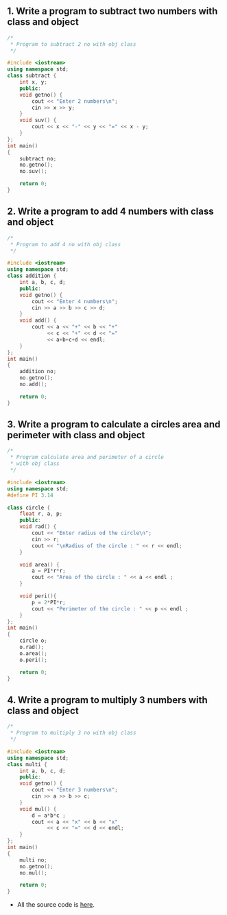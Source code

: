 ## 1. Write a program to subtract two numbers with class and object

```c++
/*
 * Program to subtract 2 no with obj class
 */

#include <iostream>
using namespace std;
class subtract {
    int x, y;
    public:
    void getno() {
        cout << "Enter 2 numbers\n";
        cin >> x >> y;
    }
    void suv() {
        cout << x << "-" << y << "=" << x - y;
    }
};
int main()
{
    subtract no;
    no.getno();
    no.suv();

    return 0;
}
```

## 2. Write a program to add 4 numbers with class and object

```c++
/*
 * Program to add 4 no with obj class
 */

#include <iostream>
using namespace std;
class addition {
    int a, b, c, d;
    public:
    void getno() {
        cout << "Enter 4 numbers\n";
        cin >> a >> b >> c >> d;
    }
    void add() {
        cout << a << "+" << b << "+"
             << c << "+" << d << "=" 
             << a+b+c+d << endl;
    }
};
int main()
{
    addition no;
    no.getno();
    no.add();

    return 0;
}
```

## 3. Write a program to calculate a circles area and perimeter with class and object

```c++
/*
 * Program calculate area and perimeter of a circle 
 * with obj class
 */

#include <iostream>
using namespace std;
#define PI 3.14

class circle {
    float r, a, p;
    public:
    void rad() {
        cout << "Enter radius od the circle\n";
        cin >> r;
        cout << "\nRadius of the circle : " << r << endl;
    }

    void area() {
        a = PI*r*r;
        cout << "Area of the circle : " << a << endl ;
    }

    void peri(){
        p = 2*PI*r;
        cout << "Perimeter of the circle : " << p << endl ;
    }
};
int main()
{
    circle o;
    o.rad();
    o.area();
    o.peri();

    return 0;
}
```


## 4. Write a program to multiply 3 numbers with class and object

```c++
/*
 * Program to multiply 3 no with obj class
 */

#include <iostream>
using namespace std;
class multi {
    int a, b, c, d;
    public:
    void getno() {
        cout << "Enter 3 numbers\n";
        cin >> a >> b >> c;
    }
    void mul() {
        d = a*b*c ;
        cout << a << "x" << b << "x"
             << c << "=" << d << endl;
    }
};
int main()
{
    multi no;
    no.getno();
    no.mul();

    return 0;
}
```

- All the source code is [here](./source).
